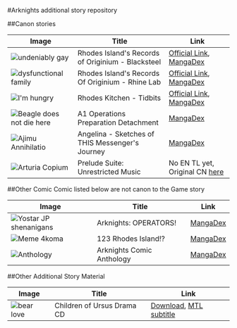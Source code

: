 #Arknights additional story repository 

##Canon stories

Image |  Title | Link
---- | ----- | -----
![undeniably gay](https://i.imgur.com/BQTKiGW.jpg) | Rhodes Island's Records of Originium - Blacksteel | [Official Link](https://www.arknights.global/comic_section?comicId=4), [MangaDex](https://mangadex.org/title/c7149dab-468e-4f28-bb4f-64f76fdbf1c7/rhodes-island-s-records-of-originium-blacksteel)
![dysfunctional family](https://webusstatic.yo-star.com/ark_us_web/mainsite/upload/comic/2023/03/13/4Lpgsny8.jpeg) | Rhodes Island's Records Of Originium - Rhine Lab | [Official Link](https://www.arknights.global/comic_section?comicId=3), [MangaDex](https://mangadex.org/title/14c598d6-8fb7-4ac6-93dc-ba0036d715f5/rhodes-island-s-records-of-originium-rhine-lab)
![I'm hungry](https://webusstatic.yo-star.com/ark_us_web/mainsite/upload/comic/2022/12/14/Ij3QyByV.png) | Rhodes Kitchen - Tidbits | [Official Link](https://www.arknights.global/comic_section?comicId=2), [MangaDex](https://mangadex.org/title/7431ff7d-ad63-4831-bd1e-e63aef2da6bc/arknights-rhodes-kitchen-tidbits)
![Beagle does not die here](https://i.imgur.com/JKpPCFu.jpg) | A1 Operations Preparation Detachment | [MangaDex](https://mangadex.org/title/0018c989-4361-477d-89e8-29e269be93b7)
![Ajimu Annihilatio](https://i.imgur.com/kXSAZQf.png) | Angelina - Sketches of THIS Messenger's Journey | [MangaDex](https://mangadex.org/title/3db6c5d1-5fdc-4779-9934-c7bfb3fcd72a/arknights-angelina-sketches-of-this-messenger-s-journey)
![Arturia Copium](https://i.imgur.com/pwcsZQY.jpg) | Prelude Suite: Unrestricted Music | No EN TL yet, Original CN [here](https://terra-historicus.hypergryph.com/comic/1420)

##Other Comic
Comic listed below are not canon to the Game story

Image |  Title | Link
---- | ----- | -----
![Yostar JP shenanigans](https://i.imgur.com/5v3aE03.jpg) | Arknights: OPERATORS! | [MangaDex](https://mangadex.org/title/74ea9c74-87b5-48c1-b0dd-4e56722c13bb/arknights-operators)
![Meme 4koma](https://i.imgur.com/ruB72HT.jpg) | 123 Rhodes Island!? | [MangaDex](https://mangadex.org/title/05e36dbe-ddf2-45e4-8d12-1f45d8397817/arknights-123-rhodes-island)
![Anthology](https://i.imgur.com/Di6MIxX.jpg) | Arknights Comic Anthology | [MangaDex](https://mangadex.org/title/7c09c584-b3c1-49cc-aac3-a3c8d8ad7bcf/arknights-comic-anthology) 

##Other Additional Story Material

Image |  Title | Link
---- | ----- | -----
![bear love](https://i.imgur.com/rvFCRAZ.jpg) | Children of Ursus Drama CD | [Download](https://files.catbox.moe/j05kbn.rar), [MTL subtitle](https://files.catbox.moe/0ojnlz.zip)